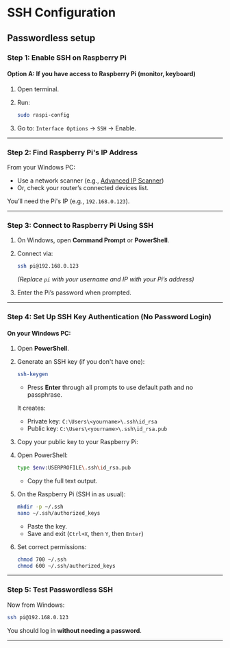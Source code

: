 # SSH Configuration

## Passwordless setup

### **Step 1: Enable SSH on Raspberry Pi**

#### Option A: If you have access to Raspberry Pi (monitor, keyboard)

1. Open terminal.
2. Run:

   ```bash
   sudo raspi-config
   ```
3. Go to: `Interface Options` → `SSH` → Enable.

---

### **Step 2: Find Raspberry Pi's IP Address**

From your Windows PC:

* Use a network scanner (e.g., [Advanced IP Scanner](https://www.advanced-ip-scanner.com/))
* Or, check your router’s connected devices list.

You’ll need the Pi's IP (e.g., `192.168.0.123`).

---

### **Step 3: Connect to Raspberry Pi Using SSH**

1. On Windows, open **Command Prompt** or **PowerShell**.

2. Connect via:

   ```bash
   ssh pi@192.168.0.123
   ```

   *(Replace `pi` with your username and IP with your Pi’s address)*

3. Enter the Pi’s password when prompted.

---

### **Step 4: Set Up SSH Key Authentication (No Password Login)**

#### On your Windows PC:

1. Open **PowerShell**.

2. Generate an SSH key (if you don't have one):

   ```bash
   ssh-keygen
   ```

   * Press **Enter** through all prompts to use default path and no passphrase.

   It creates:

   * Private key: `C:\Users\<yourname>\.ssh\id_rsa`
   * Public key: `C:\Users\<yourname>\.ssh\id_rsa.pub`

3. Copy your public key to your Raspberry Pi:

1. Open PowerShell:

   ```bash
   type $env:USERPROFILE\.ssh\id_rsa.pub
   ```

   * Copy the full text output.

2. On the Raspberry Pi (SSH in as usual):

   ```bash
   mkdir -p ~/.ssh
   nano ~/.ssh/authorized_keys
   ```

   * Paste the key.
   * Save and exit (`Ctrl+X`, then `Y`, then `Enter`)

3. Set correct permissions:

   ```bash
   chmod 700 ~/.ssh
   chmod 600 ~/.ssh/authorized_keys
   ```

---

### **Step 5: Test Passwordless SSH**

Now from Windows:

```bash
ssh pi@192.168.0.123
```

You should log in **without needing a password**.

---
